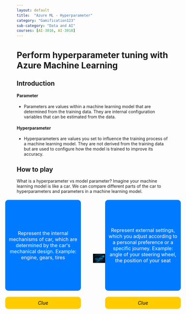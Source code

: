 ```yaml
---
layout: default
title:  "Azure ML - Hyperparameter"
category: "Gamification123"
sub-category: "Data and AI"
courses: [AI-3016, AI-3018]
---
```

# Perform hyperparameter tuning with Azure Machine Learning

## Introduction

#### Parameter
* Parameters are values within a machine learning model that are determined from the training data. They are internal configuration variables that can be estimated from the data.<br>
#### Hyperparameter
* Hyperparameters are values you set to influence the training process of a machine learning model. They are not derived from the training data but are used to configure how the model is trained to improve its accuracy.


## How to play
What is a hyperparameter vs model parameter?
Imagine your machine learning model is like a car. We can compare different parts of the car to hyperparameters and parameters in a machine learning model.



<div class="custom-container">
    <div class="card-container">
        <div class="card tall-card">
            <div class="card-front">
                Represent the internal mechanisms of car, which are determined by the car's mechanical design. Example: engine, gears, tires
            </div>
        </div>
        <div class="card short-card" onclick="flipCard(this)">
            <div class="card-front clue-card"><i>Clue</i></div>
            <div class="card-back">Parameter</div>
        </div>
    </div>
    <a href="./images/car1.png">
        <img src="./images/car1.png" alt="picture of a car" class="center-image">
    </a>
    <div class="card-container">
        <div class="card tall-card">
            <div class="card-front">
                Represent external settings, which you adjust according to a personal preference or a specific journey. Example: angle of your steering wheel,  the position of your seat
            </div>
        </div>
        <div class="card short-card" onclick="flipCard(this)">
            <div class="card-front clue-card"><i>Clue</i></div>
            <div class="card-back">Hyperparameter</div>
        </div>
    </div>
</div>

<style>
.custom-container {
    display: flex;
    align-items: center;
    justify-content: center;
    margin-top: 20px; /* Adjust as needed to fit your layout */
}

.card-container {
    display: flex;
    flex-direction: column;
    margin: 0 20px;
}

.card {
    width: 250px;
    perspective: 1000px;
    margin-bottom: 20px;
    position: relative;
    cursor: pointer;
}

.tall-card {
    height: 300px; /* Increased by 100px */
}

.short-card {
    height: 50px; /* Increased by 50px */
}

.card-front, .card-back {
    width: 100%;
    height: 100%;
    position: absolute;
    backface-visibility: hidden;
    display: flex;
    justify-content: center;
    align-items: center;
    font-size: 16px;
    color: white;
    border-radius: 10px;
    transition: transform 0.6s;
    padding: 10px;
    box-sizing: border-box;
    text-align: center;
}

.card-front {
    background-color: #007bff;
}

.card-back {
    background-color: #28a745;
    transform: rotateY(180deg);
}

.card.flipped .card-front {
    transform: rotateY(180deg);
}

.card.flipped .card-back {
    transform: rotateY(360deg);
}

.center-image {
    width: 500px;
    height: auto;
    margin: 0 20px;
}

.clue-card {
    background-color: #ffcc00; /* Dark yellow */
    color: black; /* Text color for better contrast */
    height: auto;
}
</style>

<script>
function flipCard(card) {
    card.classList.toggle('flipped');
}
</script>
